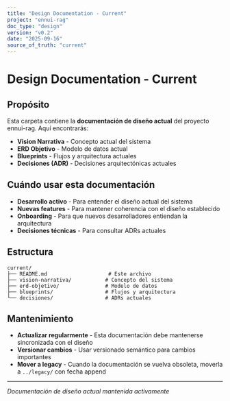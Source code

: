 ```yaml
---
title: "Design Documentation - Current"
project: "ennui-rag"
doc_type: "design"
version: "v0.2"
date: "2025-09-16"
source_of_truth: "current"
---
```


# Design Documentation - Current

## Propósito

Esta carpeta contiene la **documentación de diseño actual** del proyecto ennui-rag. Aquí encontrarás:

- **Vision Narrativa** - Concepto actual del sistema
- **ERD Objetivo** - Modelo de datos actual
- **Blueprints** - Flujos y arquitectura actuales
- **Decisiones (ADR)** - Decisiones arquitectónicas actuales

## Cuándo usar esta documentación

- **Desarrollo activo** - Para entender el diseño actual del sistema
- **Nuevas features** - Para mantener coherencia con el diseño establecido
- **Onboarding** - Para que nuevos desarrolladores entiendan la arquitectura
- **Decisiones técnicas** - Para consultar ADRs actuales

## Estructura

```
current/
├── README.md                    # Este archivo
├── vision-narrativa/           # Concepto del sistema
├── erd-objetivo/               # Modelo de datos
├── blueprints/                 # Flujos y arquitectura
└── decisiones/                 # ADRs actuales
```

## Mantenimiento

- **Actualizar regularmente** - Esta documentación debe mantenerse sincronizada con el diseño
- **Versionar cambios** - Usar versionado semántico para cambios importantes
- **Mover a legacy** - Cuando la documentación se vuelva obsoleta, moverla a `../legacy/` con fecha append

---
*Documentación de diseño actual mantenida activamente*